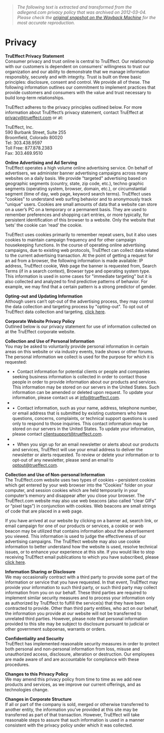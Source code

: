 > *The following text is extracted and transformed from the adlegend.com privacy policy that was archived on 2012-03-04. Please check the [original snapshot on the Wayback Machine](https://web.archive.org/web/20120304103349id_/http%3A//trueffect.com/about-us/privacy) for the most accurate reproduction.*

# Privacy

**TruEffect Privacy Statement**  
Consumer privacy and trust online is central to TruEffect. Our relationship with our customers is dependent on consumers’ willingness to trust our organization and our ability to demonstrate that we manage information responsibly, securely and with integrity. Trust is built on three basic principles: disclosure, consent and control. We provide all of these. The following information outlines our commitment to implement practices that provide customers and consumers with the value and trust necessary to build long-term relationships.

TruEffect adheres to the privacy principles outlined below. For more information about TruEffect’s privacy statement, contact TruEffect at [privacy@trueffect.com](mailto:privacy@trueffect.com) or at:

TruEffect, Inc.  
590 Burbank Street, Suite 255  
Broomfield, Colorado 80020  
Tel: 303.438.9597  
Toll Free: 877.878.2383  
Fax: 303.469.9510

 **Online Advertising and Ad Serving**  
TruEffect operates a high volume online advertising service. On behalf of advertisers, we administer banner advertising campaigns across many websites on a daily basis. We provide "targeted" advertising based on geographic segments (country, state, zip code, etc.), techno graphic segments (operating system, browser, domain, etc.), or circumstantial segment (time of day, web page, keyword search terms). TruEffect uses "cookies" to understand web surfing behavior and to anonymously track "unique" users. Cookies are small amounts of data that a website can store on a user’s PC on a temporary or a permanent basis. They are used to remember preferences and shopping cart entries, or more typically, for persistent identification of this browser to a website. Only the website that ’sets’ the cookie can ’read’ the cookie.

TruEffect uses cookies primarily to remember repeat users, but it also uses cookies to maintain campaign frequency and for other campaign housekeeping functions. In the course of operating online advertising campaigns, due to existing web protocols, TruEffect can collect data related to the current advertising transaction. At the point of getting a request for an ad from a browser, the following information is made available: IP address, TruEffect cookie, Web page the banner is requested from, Search Terms (if in a search context), Browser type and operating system type. This information is used in some cases for "immediate targeting" but it is also collected and analyzed to find predictive patterns of behavior. For example, we may find that a certain pattern is a strong predictor of gender.

 **Opting-out and Updating Information**  
Although users can’t opt-out of the advertising process, they may control the data collection and targeting process by "opting-out". To opt out of TruEffect data collection and targeting, [click here](http://ad.adlegend.com/TE_optout.html).

 **Corporate Website Privacy Policy**  
Outlined below is our privacy statement for use of information collected on at the TruEffect corporate website.

 **Collection and Use of Personal Information**  
You may be asked to voluntarily provide personal information in certain areas on this website or via industry events, trade shows or other forums. The personal information we collect is used for the purpose for which it is requested:

  * •  Contact information for potential clients or people and companies seeking business information is collected in order to contact those people in order to provide information about our products and services. This information may be stored on our servers in the United States. Such information can be amended or deleted upon request. To update your information, please contact us at [info@trueffect.com](mailto:info@trueffect.com).
  *  
  * •  Contact information, such as your name, address, telephone number, or email address that is submitted by existing customers who have questions, concerns, complaints, or technical support questions is used only to respond to those inquiries. This contact information may be stored on our servers in the United States. To update your information, please contact [clientsupport@trueffect.com](mailto:clientsupport@trueffect.com).
  *  
  * •  When you sign up for an email newsletter or alerts about our products and services, TruEffect will use your email address to deliver the newsletter or alerts requested. To review or delete your information or to opt-out of any newsletter, please send an email to [optout@trueffect.com](mailto:optout@trueffect.com).



 **Collection and Use of Non-personal Information**  
The TruEffect.com website uses two types of cookies – persistent cookies which get entered by your web browser into the “Cookies” folder on your computer, and session cookies which are held temporarily in your computer’s memory and disappear after you close your browser. The TruEffect.com website may also use web beacons (also called “clear GIFs” or “pixel tags”) in conjunction with cookies. Web beacons are small strings of code that are placed in a web page.

If you have arrived at our website by clicking on a banner ad, search link, or email campaign for one of our products or services, a cookie or web beacon may be utilized that contains information about the advertisement you viewed. This information is used to judge the effectiveness of our advertising campaigns. The TruEffect website may also use cookie information to better understand how the website is used, resolve technical issues, or to enhance your experience at this site. If you would like to stop receiving TruEffect email publications to which you have subscribed, please [click here](http://ad.adlegend.com/TE_optout.html).

 **Information Sharing or Disclosure**  
We may occasionally contract with a third party to provide some part of the information or service that you have requested. In that event, TruEffect may provide your information to such third party, or such third party may collect information from you on our behalf. These third parties are required to implement similar security measures and to process your information only as authorized by TruEffect to fulfill the service(s) that they have been contracted to provide. Other than third party entities, who act on our behalf, the information you provide at our website will not be transferred to unrelated third parties. However, please note that personal information provided to this site may be subject to disclosure pursuant to judicial or other government subpoenas, warrants or orders.

 **Confidentiality and Security**  
TruEffect has implemented reasonable security measures in order to protect both personal and non-personal information from loss, misuse and unauthorized access, disclosure, alteration or destruction. Our employees are made aware of and are accountable for compliance with these procedures.

 **Changes to this Privacy Policy**  
We may amend this privacy policy from time to time as we add new products and services, as we improve our current offerings, and as technologies change.

 **Changes in Corporate Structure**  
If all or part of the company is sold, merged or otherwise transferred to another entity, the information you’ve provided at this site may be transferred as part of that transaction. However, TruEffect will take reasonable steps to assure that such information is used in a manner consistent with the privacy policy under which it was collected.
